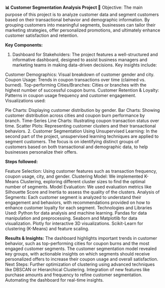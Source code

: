 **📊 Customer Segmentation Analysis Project 🚀**
Objective:
The main purpose of this project is to analyze customer data and segment customers based on their transactional behavior and demographic information. By grouping customers into meaningful segments, businesses can tailor their marketing strategies, offer personalized promotions, and ultimately enhance customer satisfaction and retention.

**Key Components:**
1. Dashboard for Stakeholders:
The project features a well-structured and informative dashboard, designed to assist business managers and marketing teams in making data-driven decisions. Key insights include:

Customer Demographics: Visual breakdown of customer gender and city.
Coupon Usage: Trends in coupon transactions over time (claimed vs. burned).
Top-performing Cities/Branches: Cities or branches with the highest number of successful coupon burns.
Customer Retention & Loyalty: Patterns in coupon usage frequency and customer engagement.
Visualizations used:

Pie Charts: Displaying customer distribution by gender.
Bar Charts: Showing customer distribution across cities and coupon burn performance by branch.
Time-Series Line Charts: Illustrating coupon transaction status over time.
Scatter Plots: Representing customer clusters and their transactional behaviors.
2. Customer Segmentation Using Unsupervised Learning:
In the second part of the project, unsupervised learning techniques are applied to segment customers. The focus is on identifying distinct groups of customers based on both transactional and demographic data, to help businesses personalize their offers.

**Steps followed:**

Feature Selection: Using customer features such as transaction frequency, coupon usage, city, and gender.
Clustering Model: We implemented K-Means Clustering, exploring different cluster sizes to find the optimal number of segments.
Model Evaluation: We used evaluation metrics like Silhouette Score and Inertia to assess the quality of the clusters.
Analysis of Segments: Each customer segment is analyzed to understand their engagement and behaviors, with recommendations provided on how to enhance customer loyalty for each segment.
Technologies and Libraries Used:
Python for data analysis and machine learning.
Pandas for data manipulation and preprocessing.
Seaborn and Matplotlib for data visualization.
Plotly for interactive 3D visualizations.
Scikit-Learn for clustering (K-Means) and feature scaling.

**Results & Insights:**
The dashboard highlights important trends in customer behavior, such as top-performing cities for coupon burns and the most engaged customer segments.
The customer segmentation model revealed key groups, with actionable insights on which segments should receive personalized offers to increase their coupon usage and overall satisfaction.
Next Steps:
Further optimization of clustering using advanced techniques like DBSCAN or Hierarchical Clustering.
Integration of new features like purchase amounts and frequency to refine customer segmentation.
Automating the dashboard for real-time insights.

